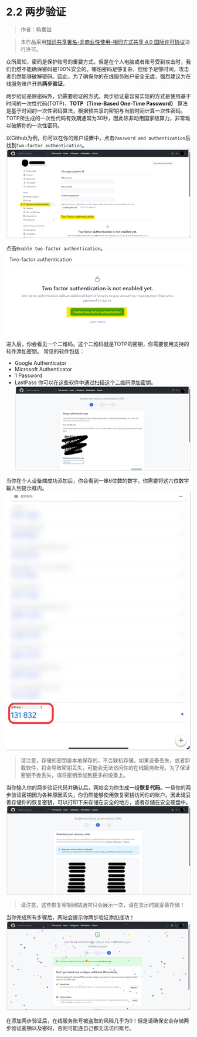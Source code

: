 # 2.2 两步验证

> 作者：杨嘉镒

>本作品采用<a rel="license" href="http://creativecommons.org/licenses/by-nc-sa/4.0/">知识共享署名-非商业性使用-相同方式共享 4.0 国际许可协议</a>进行许可。

众所周知，密码是保护账号的重要方式。但是在个人电脑或者账号受到攻击时，我们仍然不能确保密码是100%安全的。哪怕密码足够复杂，但给予足够时间，攻击者仍然能够破解密码。因此，为了确保你的在线服务账户安全无虞，强烈建议为在线服务账户开启**两步验证**。

两步验证是除密码外，仍需要验证的方式。两步验证最容易实现的方式是使用基于时间的一次性代码(TOTP)，**TOTP（Time-Based One-Time Password）** 算法是基于时间的一次性密码算法，根据预共享的密钥与当前时间计算一次性密码。TOTP所生成的一次性代码有效期通常为30秒，因此除非动用国家级算力，非常难以破解你的一次性密码。

以Github为例，你可以在你的账户设置中，点击`Password and authentication`后找到`Two-factor authentication`。
![](Image/Github-Two-factor.png)

点击`Enable two-factor authentication`。
![](Image/Two-factor.png)
进入后，你会看见一个二维码。这个二维码就是TOTP的密钥，你需要使用支持的软件添加密钥。
常见的软件包括：
+ Google Authenticator
+ Microsoft Authenticator
+ 1 Password
+ LastPass
你可以在这些软件中通过扫描这个二维码添加密钥。
![](Image/two-factor-2.png)

当你在个人设备端成功添加后，你会看到一串6位数的数字，你需要将这六位数字输入到提示框内。
![](Image/google-auth.png)

>请注意，存储的密钥是本地保存的，不会联机存储。如果设备丢失，或者卸载软件，将会导致密钥丢失，可能会无法访问你的在线服务账号。为了保证密钥不会丢失，请将密钥添加到更多的设备上。

当你输入你的两步验证代码并确认后，网站会为你生成一组**恢复代码**。一旦你的两步验证密钥因为各种原因丢失，你仍然能够使用恢复密钥访问你的账户。因此请妥善存储你的恢复密钥，可以打印下来存储在安全的地方，或者存储在安全硬盘中。
![](Image/recover-codes.png)

>请注意，这些恢复密钥网站通常只会展示一次，请在显示时就妥善存储！

当你完成所有步骤后，网站会提示你两步验证添加成功！
![](Image/two-factor-finish.png)

在添加两步验证后，在线服务账号被盗取的风险几乎为0！但是请确保安全存储两步验证密钥以及密码，否则可能连自己都无法访问账号。
